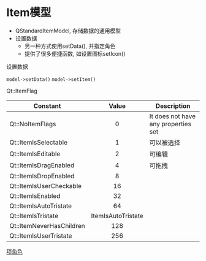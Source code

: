 # Item模型

- QStandardItemModel, 存储数据的通用模型
- 设置数据
  - 另一种方式使用setData(), 并指定角色
  - 提供了很多便捷函数, 如设置图标setIcon()

设置数据

`model->setData()`
`model->setItem()`

Qt::ItemFlag

|Constant|Value|Description|
|--|:--:|--|
|Qt::NoItemFlags|0|It does not have any properties set|
|Qt::ItemIsSelectable|1|可以被选择|
|Qt::ItemIsEditable|2|可编辑|
|Qt::ItemIsDragEnabled|4|可拖拽|
|Qt::ItemIsDropEnabled|8||
|Qt::ItemIsUserCheckable|16||
|Qt::ItemIsEnabled|	32||
|Qt::ItemIsAutoTristate	|64	||
|Qt::ItemIsTristate	|ItemIsAutoTristate| |
|Qt::ItemNeverHasChildren	|128||
|Qt::ItemIsUserTristate	|256||

[项角色](Qt_Data_Model_DisplayRole.md)